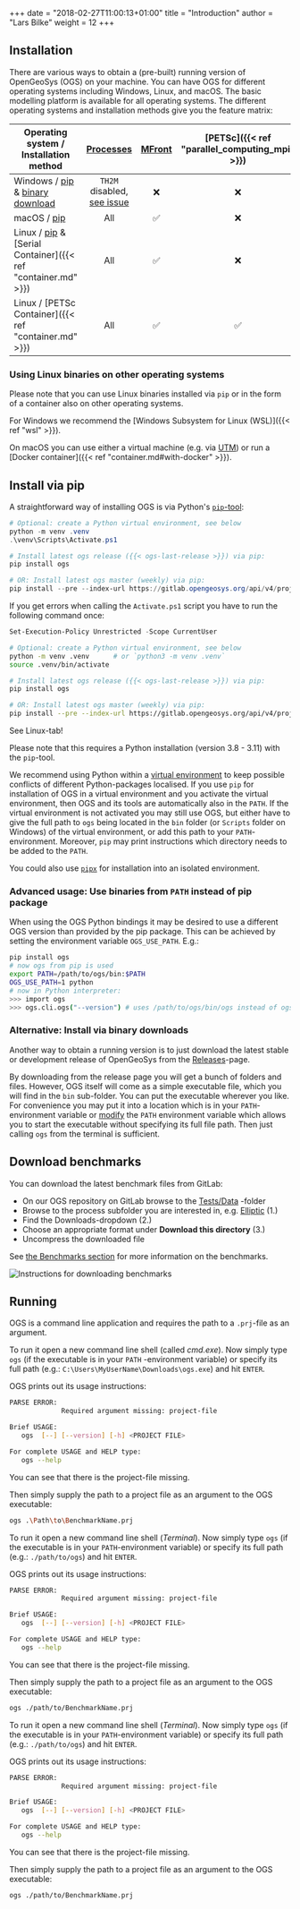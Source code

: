 +++
date = "2018-02-27T11:00:13+01:00"
title = "Introduction"
author = "Lars Bilke"
weight = 12
+++

## Installation

There are various ways to obtain a (pre-built) running version of OpenGeoSys (OGS) on your machine. You can have OGS for different
operating systems including Windows, Linux, and macOS. The basic modelling platform is available for all operating systems.
The different operating systems and installation methods give you the feature matrix:

| Operating system / Installation method                                                                                       | [Processes](/docs/userguide/blocks/processes/)                                    | [MFront](/docs/userguide/features/mfront/) | [PETSc]({{< ref "parallel_computing_mpi" >}})
| ---------------------------------------------------------------------------------------------------------------------------- | :-------------------------------------------------------------------------------: | :----------------------------------------: | :-------------------------------------------:
| <i class="fab fa-windows"></i> Windows / [pip](#install-via-pip) & [binary download](#alternative-install-via-binary-downloads) | `TH2M` disabled, [see issue](https://gitlab.opengeosys.org/ogs/ogs/-/issues/3197) |                     ❌                      |                       ❌
| <i class="fab fa-apple"></i> macOS / [pip](#install-via-pip)                                                                    |                                        All                                        |                     ✅                      |                       ❌
| <i class="fab fa-linux"></i> Linux / [pip](#install-via-pip) & [Serial Container]({{< ref "container.md" >}})                   |                                        All                                        |                     ✅                      |                       ❌
| <i class="fab fa-linux"></i> Linux / [PETSc Container]({{< ref "container.md" >}})                                              |                                        All                                        |                     ✅                      |                       ✅

<div class="note">

### Using Linux binaries on other operating systems

Please note that you can use Linux binaries installed via `pip` or in the form of a container also on other operating systems.

For Windows we recommend the [Windows Subsystem for Linux (WSL)]({{< ref "wsl" >}}).

On macOS you can use either a virtual machine (e.g. via [UTM](https://docs.getutm.app/installation/macos/)) or run a [Docker container]({{< ref "container.md#with-docker" >}}).

</div>

## Install via pip

A straightforward way of installing OGS is via Python's [`pip`-tool](https://packaging.python.org/en/latest/tutorials/installing-packages/):

<div class='win'>

```powershell
# Optional: create a Python virtual environment, see below
python -m venv .venv
.\venv\Scripts\Activate.ps1

# Install latest ogs release ({{< ogs-last-release >}}) via pip:
pip install ogs

# OR: Install latest ogs master (weekly) via pip:
pip install --pre --index-url https://gitlab.opengeosys.org/api/v4/projects/120/packages/pypi/simple ogs
```

If you get errors when calling the `Activate.ps1` script you have to run the following command once:

```powershell
Set-Execution-Policy Unrestricted -Scope CurrentUser
```

</div>

<div class='linux'>

```bash
# Optional: create a Python virtual environment, see below
python -m venv .venv      # or `python3 -m venv .venv`
source .venv/bin/activate

# Install latest ogs release ({{< ogs-last-release >}}) via pip:
pip install ogs

# OR: Install latest ogs master (weekly) via pip:
pip install --pre --index-url https://gitlab.opengeosys.org/api/v4/projects/120/packages/pypi/simple ogs
```

</div>

<div class='mac'>
See Linux-tab!
</div>

Please note that this requires a Python installation (version 3.8 - 3.11) with the `pip`-tool.

We recommend using Python within a [virtual environment](https://docs.python.org/3/library/venv.html) to keep possible
conflicts of different Python-packages localised. If you use `pip` for installation of OGS in a virtual environment and you
activate the virtual environment, then OGS and its tools are automatically also in the `PATH`. If the virtual environment is
not activated you may still use OGS, but either have to give the full path to `ogs` being located in the `bin` folder (or `Scripts` folder on Windows) of the
virtual environment, or add this path to your `PATH`-environment. Moreover, `pip` may print instructions which directory needs
 to be added to the `PATH`.

You could also use [`pipx`](https://pipx.pypa.io/stable/) for installation into an isolated environment.

<div class="note">

### Advanced usage: Use binaries from `PATH` instead of pip package

When using the OGS Python bindings it may be desired to use a different OGS version than provided by the pip package. This can be achieved by setting the environment variable `OGS_USE_PATH`. E.g.:

```bash
pip install ogs
# now ogs from pip is used
export PATH=/path/to/ogs/bin:$PATH
OGS_USE_PATH=1 python
# now in Python interpreter:
>>> import ogs
>>> ogs.cli.ogs("--version") # uses /path/to/ogs/bin/ogs instead of ogs from pip
```

</div>

<div class='win'>

<div class="note">

### Alternative: Install via binary downloads

Another way to obtain a running version is
to just download the latest stable or development release of OpenGeoSys from the [Releases](/releases)-page.

By downloading from the release page you will get a bunch of folders and files. However, OGS itself will come as a simple
executable file, which you will find in the `bin` sub-folder. You can put the executable wherever you like. For convenience you
may put it into a location which is in your `PATH`-environment variable or [modify](https://stackoverflow.com/a/714918/80480) the `PATH` environment variable which allows you to start the executable without
specifying its full file path. Then just calling `ogs` from the terminal is sufficient.

</div>

</div>

<div class='linux'>

</div>

<div class='mac'>

</div>

## Download benchmarks

You can download the latest benchmark files from GitLab:

- On our OGS repository on GitLab browse to the [Tests/Data](https://gitlab.opengeosys.org/ogs/ogs/-/tree/master/Tests/Data)
-folder
- Browse to the process subfolder you are interested in, e.g. [Elliptic](https://gitlab.opengeosys.org/ogs/ogs/-/tree/master/Tests/Data/Elliptic) (1.)
- Find the Downloads-dropdown (2.)
- Choose an appropriate format under **Download this directory** (3.)
- Uncompress the downloaded file

See [the Benchmarks section](/docs/benchmarks/) for more information on the benchmarks.

![Instructions for downloading benchmarks](/docs/userguide/basics/Download_Benchmarks.png)

## Running

OGS is a command line application and requires the path to a `.prj`-file as an argument.

<div class='win'>

To run it open a new command line shell (called *cmd.exe*). Now simply type `ogs` (if the executable is in your `PATH`
-environment variable) or specify its full path (e.g.: `C:\Users\MyUserName\Downloads\ogs.exe`) and hit `ENTER`.

OGS prints out its usage instructions:

```bash
PARSE ERROR:
             Required argument missing: project-file

Brief USAGE:
   ogs  [--] [--version] [-h] <PROJECT FILE>

For complete USAGE and HELP type:
   ogs --help
```

You can see that there is the project-file missing.

Then simply supply the path to a project file as an argument to the OGS executable:

```bash
ogs .\Path\to\BenchmarkName.prj
```

</div>

<div class='linux'>

To run it open a new command line shell (*Terminal*). Now simply type `ogs` (if the executable is in your `PATH`-environment
variable) or specify its full path (e.g.: `./path/to/ogs`) and hit `ENTER`.

OGS prints out its usage instructions:

```bash
PARSE ERROR:
             Required argument missing: project-file

Brief USAGE:
   ogs  [--] [--version] [-h] <PROJECT FILE>

For complete USAGE and HELP type:
   ogs --help
```

You can see that there is the project-file missing.

Then simply supply the path to a project file as an argument to the OGS executable:

```bash
ogs ./path/to/BenchmarkName.prj
```

</div>

<div class='mac'>

To run it open a new command line shell (*Terminal*). Now simply type `ogs` (if the executable is in your `PATH`-environment
variable) or specify its full path (e.g.: `./path/to/ogs`) and hit `ENTER`.

OGS prints out its usage instructions:

```bash
PARSE ERROR:
             Required argument missing: project-file

Brief USAGE:
   ogs  [--] [--version] [-h] <PROJECT FILE>

For complete USAGE and HELP type:
   ogs --help
```

You can see that there is the project-file missing.

Then simply supply the path to a project file as an argument to the OGS executable:

```bash
ogs ./path/to/BenchmarkName.prj
```

</div>
